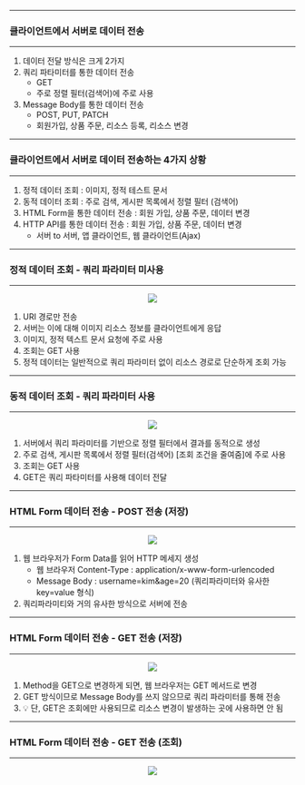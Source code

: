 -----
### 클라이언트에서 서버로 데이터 전송
-----
1. 데이터 전달 방식은 크게 2가지
2. 쿼리 파타미터를 통한 데이터 전송
   - GET
   - 주로 정렬 필터(검색어)에 주로 사용
3. Message Body를 통한 데이터 전송
   - POST, PUT, PATCH
   - 회원가입, 상품 주문, 리소스 등록, 리소스 변경

-----
### 클라이언트에서 서버로 데이터 전송하는 4가지 상황
-----
1. 정적 데이터 조회 : 이미지, 정적 테스트 문서
2. 동적 데이터 조회 : 주로 검색, 게시판 목록에서 정렬 필터 (검색어)
3. HTML Form을 통한 데이터 전송 : 회원 가입, 상품 주문, 데이터 변경
4. HTTP API를 통한 데이터 전송 : 회원 가입, 상품 주문, 데이터 변경
   - 서버 to 서버, 앱 클라이언트, 웹 클라이언트(Ajax)

-----
### 정적 데이터 조회 - 쿼리 파라미터 미사용
-----
<div align="center">
<img src="https://github.com/sooyounghan/HTTP/assets/34672301/a1ef12b3-8669-4758-ad2b-34bd18e0f0ce">
</div>

1. URI 경로만 전송
2. 서버는 이에 대해 이미지 리소스 정보를 클라이언트에게 응답
3. 이미지, 정적 텍스트 문서 요청에 주로 사용
4. 조회는 GET 사용
5. 정적 데이터는 일반적으로 쿼리 파라미터 없이 리소스 경로로 단순하게 조회 가능

-----
### 동적 데이터 조회 - 쿼리 파라미터 사용
-----
<div align="center">
<img src="https://github.com/sooyounghan/HTTP/assets/34672301/cc22bcf0-9788-4706-845b-90128b606074">
</div>

1. 서버에서 쿼리 파라미터를 기반으로 정렬 필터에서 결과를 동적으로 생성
2. 주로 검색, 게시판 목록에서 정렬 필터(검색어) [조회 조건을 줄여줌]에 주로 사용
3. 조회는 GET 사용
4. GET은 쿼리 파타미터를 사용해 데이터 전달

-----
### HTML Form 데이터 전송 - POST 전송 (저장)
-----
<div align="center">
<img src="https://github.com/sooyounghan/HTTP/assets/34672301/1ced7153-e0f6-49ff-87ca-39ca1baf10ee">
</div>

1. 웹 브라우저가 Form Data를 읽어 HTTP 메세지 생성
   - 웹 브라우저 Content-Type : application/x-www-form-urlencoded
   - Message Body : username=kim&age=20 (쿼리파라미터와 유사한 key=value 형식)
2. 쿼리파라미티와 거의 유사한 방식으로 서버에 전송
  
-----
### HTML Form 데이터 전송 - GET 전송 (저장)
-----
<div align="center">
<img src="https://github.com/sooyounghan/HTTP/assets/34672301/f4c570e8-890a-4e99-9e72-67512a2e64cc">
</div>

1. Method을 GET으로 변경하게 되면, 웹 브라우저는 GET 메서드로 변경
2. GET 방식이므로 Message Body를 쓰지 않으므로 쿼리 파라미터를 통해 전송
3. 💡 단, GET은 조회에만 사용되므로 리소스 변경이 발생하는 곳에 사용하면 안 됨

-----
### HTML Form 데이터 전송 - GET 전송 (조회)
-----
<div align="center">
<img src="https://github.com/sooyounghan/HTTP/assets/34672301/cc62378b-9f70-4a03-aea7-97ed2601c4b3">
</div>

